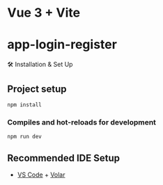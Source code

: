 # Vue 3 + Vite

# app-login-register

🛠 Installation & Set Up

## Project setup
```
npm install
```

### Compiles and hot-reloads for development
```
npm run dev
```

## Recommended IDE Setup

- [VS Code](https://code.visualstudio.com/) + [Volar](https://marketplace.visualstudio.com/items?itemName=Vue.volar)
